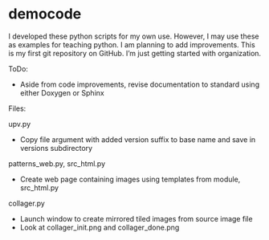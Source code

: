 # democode
I developed these python scripts for my own use. 
However, I may use these as examples for teaching python. 
I am planning to add improvements. 
This is my first git repository on GitHub. I’m just getting started with organization. 

ToDo: 
- Aside from code improvements, revise documentation to standard using either Doxygen or Sphinx

Files:

upv.py 
- Copy file argument with added version suffix to base name and save in versions subdirectory

patterns_web.py, src_html.py
- Create web page containing images using templates from module, src_html.py

collager.py
- Launch window to create mirrored tiled images from source image file
- Look at collager_init.png and collager_done.png 

